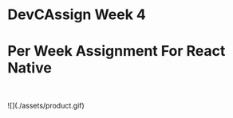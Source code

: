 # DevCAssign Week 4
Per Week Assignment For React Native
=====================================
<p align='center'>
  <image source='./assets/product.gif'></image>
</p>
![](./assets/product.gif)

